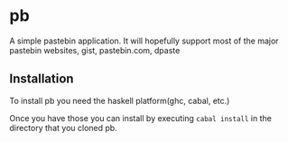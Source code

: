 # pb
A simple pastebin application. It will hopefully support most of the major pastebin websites, gist, pastebin.com, dpaste

## Installation
To install pb you need the haskell platform(ghc, cabal, etc.)

Once you have those you can install by executing `cabal install` in the directory that you cloned pb.
